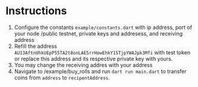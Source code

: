 # Instructions
1. Configure the constants `example/constants.dart` with ip address, port of your node /public testnet, private keys and addresess, and receiving address
2. Refill the address `AU13AftnUhkUEpP55TA2t8onLAE5rrHowEhkY1STjpYWAJpk3Mfi` with test token or replace this address and its respective private key with yours.
4. You may change the receiving addres with your address
4. Navigate to /example/buy_rolls and run `dart run main.dart` to transfer coins from `address` to `recipentAddress`.
